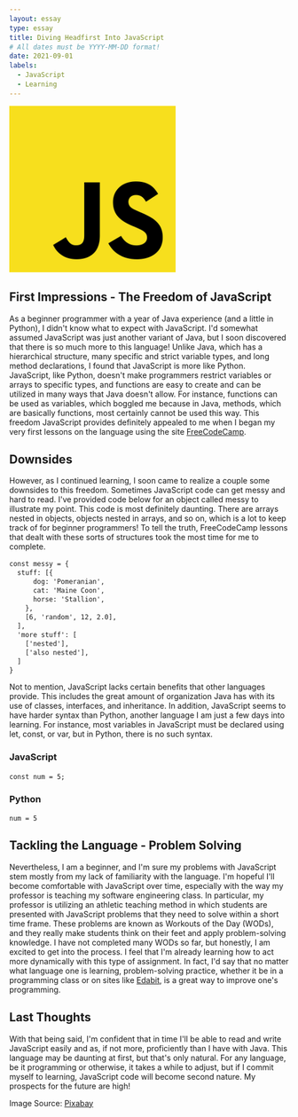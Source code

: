 ```yaml
---
layout: essay
type: essay
title: Diving Headfirst Into JavaScript
# All dates must be YYYY-MM-DD format!
date: 2021-09-01
labels:
  - JavaScript
  - Learning
---
```


<img class="ui tiny left circular floated image" src="../img/essays/javascript-logo.jpeg" height="300" width="300">

## First Impressions - The Freedom of JavaScript
As a beginner programmer with a year of Java experience (and a little in Python), I didn't know what to expect with JavaScript. I'd somewhat assumed JavaScript was just another variant of Java, but I soon discovered that there is so much more to this language! Unlike Java, which has a hierarchical structure, many specific and strict variable types, and long method declarations, I found that JavaScript is more like Python. JavaScript, like Python, doesn't make programmers restrict variables or arrays to specific types, and functions are easy to create and can be utilized in many ways that Java doesn't allow. For instance, functions can be used as variables, which boggled me because in Java, methods, which are basically functions, most certainly cannot be used this way. This freedom JavaScript provides definitely appealed to me when I began my very first lessons on the language using the site [FreeCodeCamp](https://www.freecodecamp.org/learn/javascript-algorithms-and-data-structures/).

## Downsides
However, as I continued learning, I soon came to realize a couple some downsides to this freedom. Sometimes JavaScript code can get messy and hard to read. I've provided code below for an object called messy to illustrate my point. This code is most definitely daunting. There are arrays nested in objects, objects nested in arrays, and so on, which is a lot to keep track of for beginner programmers! To tell the truth, FreeCodeCamp lessons that dealt with these sorts of structures took the most time for me to complete.
```
const messy = {
  stuff: [{
      dog: 'Pomeranian',
      cat: 'Maine Coon',
      horse: 'Stallion',
    },
    [6, 'random', 12, 2.0],
  ],
  'more stuff': [
    ['nested'],
    ['also nested'],
  ]
}
```
Not to mention, JavaScript lacks certain benefits that other languages provide. This includes the great amount of organization Java has with its use of classes, interfaces, and inheritance. In addition, JavaScript seems to have harder syntax than Python, another language I am just a few days into learning. For instance, most variables in JavaScript must be declared using let, const, or var, but in Python, there is no such syntax.
### JavaScript
```
const num = 5;
```
### Python
```
num = 5
```
## Tackling the Language - Problem Solving
Nevertheless, I am a beginner, and I'm sure my problems with JavaScript stem mostly from my lack of familiarity with the language. I'm hopeful I'll become comfortable with JavaScript over time, especially with the way my professor is teaching my software engineering class. In particular, my professor is utilizing an athletic teaching method in which students are presented with JavaScript problems that they need to solve within a short time frame. These problems are known as Workouts of the Day (WODs), and they really make students think on their feet and apply problem-solving knowledge. I have not completed many WODs so far, but honestly, I am excited to get into the process. I feel that I'm already learning how to act more dynamically with this type of assignment. In fact, I'd say that no matter what language one is learning, problem-solving practice, whether it be in a programming class or on sites like [Edabit](https://edabit.com/challenges), is a great way to improve one's programming.

## Last Thoughts
With that being said, I'm confident that in time I'll be able to read and write JavaScript easily and as, if not more, proficiently than I have with Java. This language may be daunting at first, but that's only natural. For any language, be it programming or otherwise, it takes a while to adjust, but if I commit myself to learning, JavaScript code will become second nature. My prospects for the future are high!

Image Source: [Pixabay](https://pixabay.com/vectors/javascript-js-logo-source-code-736400/)
